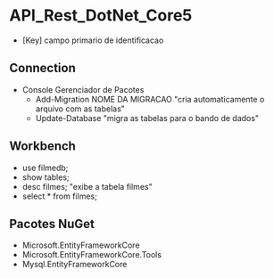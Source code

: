 # API_Rest_DotNet_Core5

- [Key] campo primario de identificacao

## Connection
- Console Gerenciador de Pacotes
    - Add-Migration NOME DA MIGRACAO "cria automaticamente o arquivo com as tabelas"
    - Update-Database "migra as tabelas para o bando de dados"

##  Workbench
- use filmedb;
- show tables;
- desc filmes; "exibe a tabela filmes"
- select * from filmes;

## Pacotes NuGet
- Microsoft.EntityFrameworkCore
- Microsoft.EntityFrameworkCore.Tools
- Mysql.EntityFrameworkCore